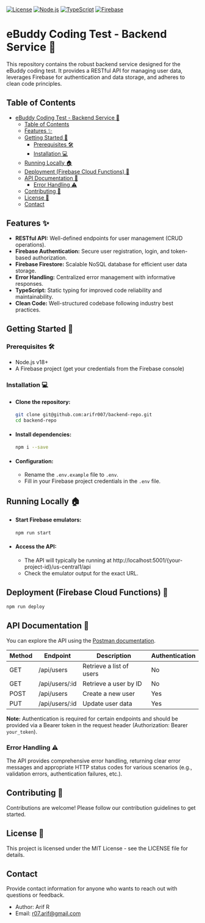 [![License](https://img.shields.io/badge/License-MIT-blue.svg)](LICENSE)
[![Node.js](https://img.shields.io/badge/Node.js-18-green.svg)](https://nodejs.org/)
[![TypeScript](https://img.shields.io/badge/TypeScript-5.5.2-blue.svg)](https://www.typescriptlang.org/)
[![Firebase](https://img.shields.io/badge/Firebase-10.12.2-orange.svg)](https://firebase.google.com/)

# eBuddy Coding Test - Backend Service 🚀

This repository contains the robust backend service designed for the eBuddy coding test. It provides a RESTful API for managing user data, leverages Firebase for authentication and data storage, and adheres to clean code principles.

## Table of Contents
- [eBuddy Coding Test - Backend Service 🚀](#ebuddy-coding-test---backend-service-)
  - [Table of Contents](#table-of-contents)
  - [Features ✨](#features-)
  - [Getting Started 🏁](#getting-started-)
    - [Prerequisites 🛠️](#prerequisites-️)
    - [Installation 💻](#installation-)
  - [Running Locally 🏠](#running-locally-)
  - [Deployment (Firebase Cloud Functions) 🚀](#deployment-firebase-cloud-functions-)
  - [API Documentation 📖](#api-documentation-)
    - [Error Handling ⚠️](#error-handling-️)
  - [Contributing 🤝](#contributing-)
  - [License 📄](#license-)
  - [Contact](#contact)

## Features ✨

- **RESTful API:** Well-defined endpoints for user management (CRUD operations).
- **Firebase Authentication:** Secure user registration, login, and token-based authorization.
- **Firebase Firestore:** Scalable NoSQL database for efficient user data storage.
- **Error Handling:** Centralized error management with informative responses.
- **TypeScript:**  Static typing for improved code reliability and maintainability.
- **Clean Code:** Well-structured codebase following industry best practices.

## Getting Started 🏁

### Prerequisites 🛠️

- Node.js v18+
- A Firebase project (get your credentials from the Firebase console)

### Installation 💻

- #### Clone the repository:

   ```bash
   git clone git@github.com:arifr007/backend-repo.git
   cd backend-repo
   ```

- #### Install dependencies:

   ```bash
   npm i --save
   ```

- #### Configuration:

  - Rename the `.env.example` file to `.env`.
  - Fill in your Firebase project credentials in the `.env` file.

## Running Locally 🏠
- #### Start Firebase emulators:
   ```bash
   npm run start
   ```

- #### Access the API:

  - The API will typically be running at http://localhost:5001/{your-project-id}/us-central1/api
  - Check the emulator output for the exact URL.

## Deployment (Firebase Cloud Functions) 🚀
```bash
npm run deploy
```

## API Documentation 📖
You can explore the API using the [Postman documentation](https://documenter.getpostman.com/view/6243598/2sA3e1DBDP).

| Method | Endpoint       | Description              | Authentication |
| ------ | -------------- | ------------------------ | -------------- |
| GET    | /api/users     | Retrieve a list of users | No             |
| GET    | /api/users/:id | Retrieve a user by ID    | No             |
| POST   | /api/users     | Create a new user        | Yes            |
| PUT    | /api/users/:id | Update user data         | Yes            |

**Note:** Authentication is required for certain endpoints and should be provided via a Bearer token in the request header (Authorization: Bearer `your_token`).

### Error Handling ⚠️
The API provides comprehensive error handling, returning clear error messages and appropriate HTTP status codes for various scenarios (e.g., validation errors, authentication failures, etc.).

## Contributing 🤝
Contributions are welcome! Please follow our contribution guidelines to get started.

## License 📄
This project is licensed under the MIT License - see the LICENSE file for details.

## Contact
Provide contact information for anyone who wants to reach out with questions or feedback.

- Author: Arif R
- Email: [r07.arif@gmail.com](mailto:r07.arif@gmail.com)